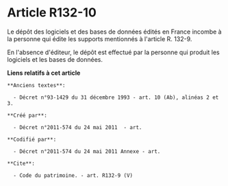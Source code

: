 # Article R132-10

Le dépôt des logiciels et des bases de données édités en France incombe à la personne qui édite les supports mentionnés à
l'article R. 132-9. 

En l'absence d'éditeur, le dépôt est effectué par la personne qui produit les logiciels et les bases de données.

**Liens relatifs à cet article**

	**Anciens textes**:

	  - Décret n°93-1429 du 31 décembre 1993 - art. 10 (Ab), alinéas 2 et 3.

	**Créé par**:

	  - Décret n°2011-574 du 24 mai 2011  - art.

	**Codifié par**:

	  - Décret n°2011-574 du 24 mai 2011 Annexe - art.

	**Cite**:

	  - Code du patrimoine. - art. R132-9 (V)
